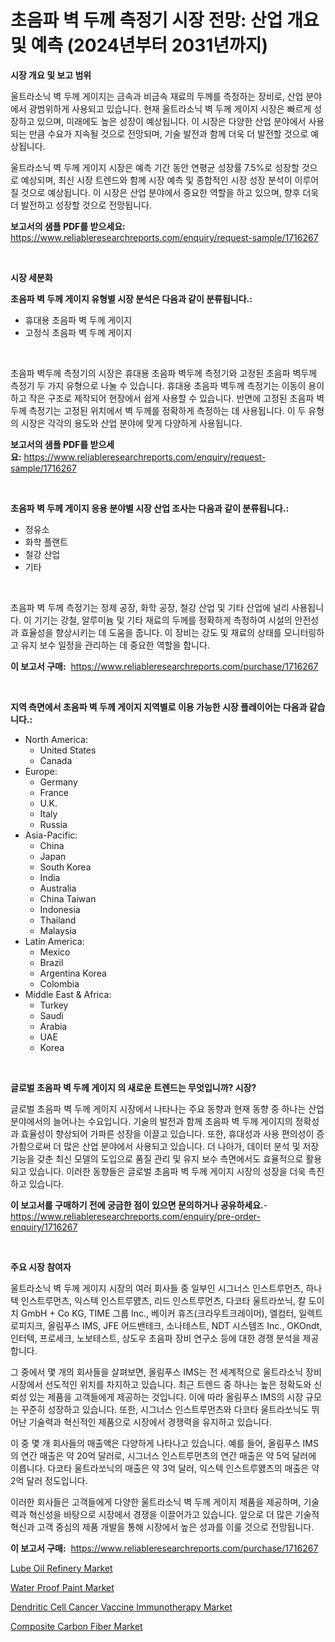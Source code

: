 <p><h1>초음파 벽 두께 측정기 시장 전망: 산업 개요 및 예측 (2024년부터 2031년까지)</h1></p><p><strong>시장 개요 및 보고 범위</strong></p>
<p><p>울트라소닉 벽 두께 게이지는 금속과 비금속 재료의 두께를 측정하는 장비로, 산업 분야에서 광범위하게 사용되고 있습니다. 현재 울트라소닉 벽 두께 게이지 시장은 빠르게 성장하고 있으며, 미래에도 높은 성장이 예상됩니다. 이 시장은 다양한 산업 분야에서 사용되는 만큼 수요가 지속될 것으로 전망되며, 기술 발전과 함께 더욱 더 발전할 것으로 예상됩니다.</p><p>울트라소닉 벽 두께 게이지 시장은 예측 기간 동안 연평균 성장률 7.5%로 성장할 것으로 예상되며, 최신 시장 트렌드와 함께 시장 예측 및 종합적인 시장 성장 분석이 이루어질 것으로 예상됩니다. 이 시장은 산업 분야에서 중요한 역할을 하고 있으며, 향후 더욱 더 발전하고 성장할 것으로 전망됩니다.</p></p>
<p><strong>보고서의 샘플 PDF를 받으세요:</strong> <a href="https://www.reliableresearchreports.com/enquiry/request-sample/1716267">https://www.reliableresearchreports.com/enquiry/request-sample/1716267</a></p>
<p>&nbsp;</p>
<p><strong>시장 세분화</strong></p>
<p><strong>초음파 벽 두께 게이지 유형별 시장 분석은 다음과 같이 분류됩니다.:</strong></p>
<p><ul><li>휴대용 초음파 벽 두께 게이지</li><li>고정식 초음파 벽 두께 게이지</li></ul></p>
<p>&nbsp;</p>
<p><p>초음파 벽두께 측정기의 시장은 휴대용 초음파 벽두께 측정기와 고정된 초음파 벽두께 측정기 두 가지 유형으로 나눌 수 있습니다. 휴대용 초음파 벽두께 측정기는 이동이 용이하고 작은 구조로 제작되어 현장에서 쉽게 사용할 수 있습니다. 반면에 고정된 초음파 벽두께 측정기는 고정된 위치에서 벽 두께를 정확하게 측정하는 데 사용됩니다. 이 두 유형의 시장은 각각의 용도와 산업 분야에 맞게 다양하게 사용됩니다.</p></p>
<p><strong>보고서의 샘플 PDF를 받으세요:</strong>&nbsp;<a href="https://www.reliableresearchreports.com/enquiry/request-sample/1716267">https://www.reliableresearchreports.com/enquiry/request-sample/1716267</a></p>
<p>&nbsp;</p>
<p><strong> 초음파 벽 두께 게이지 응용 분야별 시장 산업 조사는 다음과 같이 분류됩니다.:</strong></p>
<p><ul><li>정유소</li><li>화학 플랜트</li><li>철강 산업</li><li>기타</li></ul></p>
<p>&nbsp;</p>
<p><p>초음파 벽 두께 측정기는 정제 공장, 화학 공장, 철강 산업 및 기타 산업에 널리 사용됩니다. 이 기기는 강철, 알루미늄 및 기타 재료의 두께를 정확하게 측정하여 시설의 안전성과 효율성을 향상시키는 데 도움을 줍니다. 이 장비는 강도 및 재료의 상태를 모니터링하고 유지 보수 일정을 관리하는 데 중요한 역할을 합니다.</p></p>
<p><strong>이 보고서 구매:</strong>&nbsp; <a href="https://www.reliableresearchreports.com/purchase/1716267">https://www.reliableresearchreports.com/purchase/1716267</a></p>
<p>&nbsp;</p>
<p><strong>지역 측면에서 초음파 벽 두께 게이지 지역별로 이용 가능한 시장 플레이어는 다음과 같습니다.:</strong></p>
<p><ul>
    <li>
        North America:
        <ul>
            <li>United States</li>
            <li>Canada</li>
        </ul>
    </li>
    <li>
        Europe:
        <ul>
            <li>Germany</li>
            <li>France</li>
            <li>U.K.</li>
            <li>Italy</li>
            <li>Russia</li>
        </ul>
    </li>
    <li>
        Asia-Pacific:
        <ul>
            <li>China</li>
            <li>Japan</li>
            <li>South Korea</li>
            <li>India</li>
            <li>Australia</li>
            <li>China Taiwan</li>
            <li>Indonesia</li>
            <li>Thailand</li>
            <li>Malaysia</li>
        </ul>
    </li>
    <li>
        Latin America:
        <ul>
            <li>Mexico</li>
            <li>Brazil</li>
            <li>Argentina Korea</li>
            <li>Colombia</li>
        </ul>
    </li>
    <li>
        Middle East & Africa:
        <ul>
            <li>Turkey</li>
            <li>Saudi</li>
            <li>Arabia</li>
            <li>UAE</li>
            <li>Korea</li>
        </ul>
    </li>
    </ul></p>
<p>&nbsp;</p>
<p><strong>글로벌 초음파 벽 두께 게이지 의 새로운 트렌드는 무엇입니까? 시장?</strong></p>
<p><p>글로벌 초음파 벽 두께 게이지 시장에서 나타나는 주요 동향과 현재 동향 중 하나는 산업 분야에서의 늘어나는 수요입니다. 기술의 발전과 함께 초음파 벽 두께 게이지의 정확성과 효율성이 향상되어 가파른 성장을 이끌고 있습니다. 또한, 휴대성과 사용 편의성이 증가함으로써 더 많은 산업 분야에서 사용되고 있습니다. 더 나아가, 데이터 분석 및 저장 기능을 갖춘 최신 모델의 도입으로 품질 관리 및 유지 보수 측면에서도 효율적으로 활용되고 있습니다. 이러한 동향들은 글로벌 초음파 벽 두께 게이지 시장의 성장을 더욱 촉진하고 있습니다.</p></p>
<p><strong>이 보고서를 구매하기 전에 궁금한 점이 있으면 문의하거나 공유하세요.</strong>- <a href="https://www.reliableresearchreports.com/enquiry/pre-order-enquiry/1716267">https://www.reliableresearchreports.com/enquiry/pre-order-enquiry/1716267</a></p>
<p>&nbsp;</p>
<p><strong>주요 시장 참여자</strong></p>
<p><p>울트라소닉 벽 두께 게이지 시장의 여러 회사들 중 일부인 시그너스 인스트루먼츠, 하나텍 인스트루먼츠, 익스텍 인스트루먨츠, 리드 인스트루먼츠, 다코타 울트라쏘닉, 칼 도이치 GmbH + Co KG, TIME 그룹 Inc., 베이커 휴즈(크라우트크레이머), 엘컴터, 일렉트로피지크, 올림푸스 IMS, JFE 어드밴테크, 소나테스트, NDT 시스템즈 Inc., OKOndt, 인터텍, 프로세크, 노보테스트, 상도우 초음파 장비 연구소 등에 대한 경쟁 분석을 제공합니다.</p><p>그 중에서 몇 개의 회사들을 살펴보면, 올림푸스 IMS는 전 세계적으로 울트라소닉 장비 시장에서 선도적인 위치를 차지하고 있습니다. 최근 트렌드 중 하나는 높은 정확도와 신뢰성 있는 제품을 고객들에게 제공하는 것입니다. 이에 따라 올림푸스 IMS의 시장 규모는 꾸준히 성장하고 있습니다. 또한, 시그너스 인스트루먼츠와 다코타 울트라쏘닉도 뛰어난 기술력과 혁신적인 제품으로 시장에서 경쟁력을 유지하고 있습니다.</p><p>이 중 몇 개 회사들의 매출액은 다양하게 나타나고 있습니다. 예를 들어, 올림푸스 IMS의 연간 매출은 약 20억 달러로, 시그너스 인스트루먼츠의 연간 매출은 약 5억 달러에 이릅니다. 다코타 울트라쏘닉의 매출은 약 3억 달러, 익스텍 인스트루먨츠의 매출은 약 2억 달러 정도입니다.</p><p>이러한 회사들은 고객들에게 다양한 울트라소닉 벽 두께 게이지 제품을 제공하며, 기술력과 혁신성을 바탕으로 시장에서 경쟁을 이끌어가고 있습니다. 앞으로 더 많은 기술적 혁신과 고객 중심의 제품 개발을 통해 시장에서 높은 성과를 이룰 것으로 전망됩니다.</p></p>
<p><strong>이 보고서 구매:</strong>&nbsp;&nbsp;<a href="https://www.reliableresearchreports.com/purchase/1716267">https://www.reliableresearchreports.com/purchase/1716267</a></p>
<p><p><a href="https://github.com/angelajermaine/Market-Research-Report-List-2/blob/main/lube-oil-refinery-market.md">Lube Oil Refinery Market</a></p><p><a href="https://view.publitas.com/reportprime-1/water-proof-paint-market-size-global-industry-overview-market-segmentation-and-forecast-2023-to-2030/">Water Proof Paint Market</a></p><p><a href="https://skillful-vermicelli-b89.notion.site/Dendritic-Cell-Cancer-Vaccine-Immunotherapy-Market-Size-Market-Trends-and-Growth-Outlook-forecaste-b4bba1283d584af4badfed927f07fa46">Dendritic Cell Cancer Vaccine Immunotherapy Market</a></p><p><a href="https://github.com/beatblasta/Market-Research-Report-List-2/blob/main/composite-carbon-fiber-market.md">Composite Carbon Fiber Market</a></p></p>
